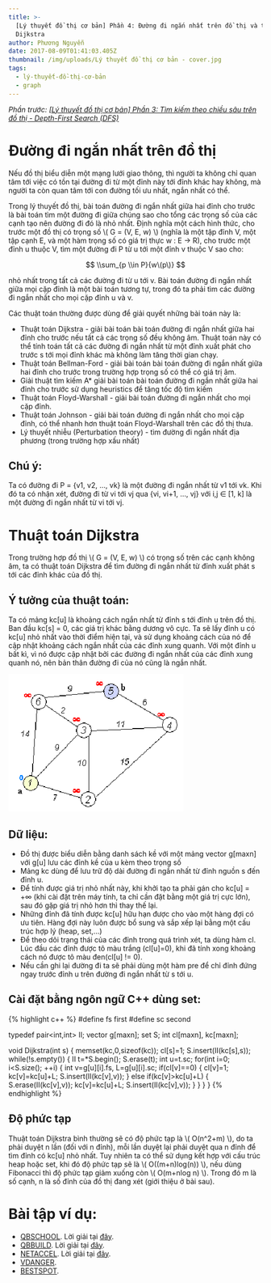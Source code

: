 ```yaml
---
title: >-
  [Lý thuyết đồ thị cơ bản] Phần 4: Đường đi ngắn nhất trên đồ thị và thuật toán
  Dijkstra
author: Phương Nguyễn
date: 2017-08-09T01:41:03.405Z
thumbnail: /img/uploads/Lý thuyết đồ thị cơ bản - cover.jpg
tags:
  - lý-thuyết-đồ-thị-cơ-bản
  - graph
---
```

*Phần trước: [\[Lý thuyết đồ thị cơ bản\] Phần 3: Tìm kiếm theo chiều sâu trên đồ thị - Depth-First Search \(DFS\)](http://cowboycoder.tech/article/ly-thuyet-do-thi-co-ban-phan-3-tim-kiem-theo-chieu-sau-tren-do-thi-depth-first-search-dfs)*

# Đường đi ngắn nhất trên đồ thị

Nếu đồ thị biểu diễn một mạng lưới giao thông, thì người ta không chỉ quan tâm tới việc có tồn tại đường đi từ một đỉnh này tới đỉnh khác hay không, mà người ta còn quan tâm tới con đường tối ưu nhất, ngắn nhất có thể. 

Trong lý thuyết đồ thị, bài toán đường đi ngắn nhất giữa hai đỉnh cho trước là bài toán tìm một đường đi giữa chúng sao cho tổng các trọng số của các cạnh tạo nên đường đi đó là nhỏ nhất. Định nghĩa một cách hình thức, cho trước một đồ thị có trọng số \\( G = (V, E, w) \\) (nghĩa là một tập đỉnh V, một tập cạnh E, và một hàm trọng số có giá trị thực w : E → R), cho trước một đỉnh u thuộc V, tìm một đường đi P từ u tới một đỉnh v thuộc V sao cho:

$$ \\sum_{p \\in P}{w\(p\)} $$

nhỏ nhất trong tất cả các đường đi từ u tới v. Bài toán đường đi ngắn nhất giữa mọi cặp đỉnh là một bài toán tương tự, trong đó ta phải tìm các đường đi ngắn nhất cho mọi cặp đỉnh u và v.

Các thuật toán thường được dùng để giải quyết những bài toán này là:
* Thuật toán Dijkstra - giải bài toán bài toán đường đi ngắn nhất giữa hai đỉnh cho trước nếu tất cả các trọng số đều không âm. Thuật toán này có thể tính toán tất cả các đường đi ngắn nhất từ một đỉnh xuất phát cho trước s tới mọi đỉnh khác mà không làm tăng thời gian chạy.
* Thuật toán Bellman-Ford - giải bài toán bài toán đường đi ngắn nhất giữa hai đỉnh cho trước trong trường hợp trọng số có thể có giá trị âm.
* Giải thuật tìm kiếm A* giải bài toán  bài toán đường đi ngắn nhất giữa hai đỉnh cho trước sử dụng heuristics để tăng tốc độ tìm kiếm
* Thuật toán Floyd-Warshall - giải bài toán đường đi ngắn nhất cho mọi cặp đỉnh.
* Thuật toán Johnson - giải bài toán đường đi ngắn nhất cho mọi cặp đỉnh, có thể nhanh hơn thuật toán Floyd-Warshall trên các đồ thị thưa.
* Lý thuyết nhiễu (Perturbation theory) - tìm đường đi ngắn nhất địa phương (trong trường hợp xấu nhất)

## Chú ý:

Ta có đường đi P = {v1, v2, …, vk} là một đường đi ngắn nhất từ v1 tới vk. Khi đó ta có nhận xét, đường đi từ vi tới vj qua {vi, vi+1, …, vj} với i,j ∈ \[1, k\] là một đường đi ngắn nhất từ vi tới vj.

# Thuật toán Dijkstra

Trong trường hợp đồ thị \\( G = (V, E, w) \\) có trọng số trên các cạnh không âm, ta có thuật toán Dijkstra để tìm đường đi ngắn nhất từ đỉnh xuất phát s tới các đỉnh khác của đồ thị.

## Ý tưởng của thuật toán:

Ta có mảng kc\[u\] là khoảng cách ngắn nhất từ đỉnh s tới đỉnh u trên đồ thị. Ban đầu kc\[s\] = 0, các giá trị khác bằng dương vô cực. Ta sẽ lấy đỉnh u có kc\[u\] nhỏ nhất vào thời điểm hiện tại, và sử dụng khoảng cách của nó để cập nhật khoảng cách ngắn nhất của các đỉnh xung quanh. Với một đỉnh u bất kì, vì nó được cập nhật bởi các đường đi ngắn nhất của các đỉnh xung quanh nó, nên bản thân đường đi của nó cũng là ngắn nhất.

![undefined](/img/uploads/ly-thuyet-do-thi-co-ban-4-1.gif)

## Dữ liệu:
* Đồ thị được biểu diễn bằng danh sách kề với một mảng vector g\[maxn\] với g\[u\] lưu các đỉnh kề của u kèm theo trọng số
* Mảng kc dùng để lưu trữ độ dài đường đi ngắn nhất từ đỉnh nguồn s đến đỉnh u. 
* Để tính được giá trị nhỏ nhất này, khi khởi tạo ta phải gán cho kc\[u\] = +∞ (khi cài đặt trên máy tính, ta chỉ cần đặt bằng một giá trị cực lớn), sau đó gặp giá trị nhỏ hơn thì thay thế lại.
* Những đỉnh đã tính được kc\[u\] hữu hạn được cho vào một hàng đợi có ưu tiên. Hàng đợi này luôn được bổ sung và sắp xếp lại bằng một cấu trúc hợp lý (heap, set,…)
* Để theo dõi trạng thái của các đỉnh trong quá trình xét, ta dùng hàm cl. Lúc đầu các đỉnh được tô màu trắng (cl\[u\]=0), khi đã tính xong khoảng cách nó được tô màu đen(cl\[u\] != 0).
* Nếu cần ghi lại đường đi ta sẽ phải dùng một hàm pre để chỉ đỉnh đứng ngay trước đỉnh u trên đường đi ngắn nhất từ s tới u.

## Cài đặt bằng ngôn ngữ C++ dùng set:

{% highlight c++ %}
#define fs first
#define sc second

typedef pair<int,int> II;
vector<II> g[maxn];
set<II> S;
int cl[maxn], kc[maxn];

void Dijkstra(int s) 
{
	memset(kc,0,sizeof(kc));
	cl[s]=1;
	S.insert(II(kc[s],s));
	while(!s.empty())
	{
		II t=*S.begin();
		S.erase(t);
		int u=t.sc;
		for(int i=0; i<S.size(); ++i)
		{
			int v=g[u][i].fs, L=g[u][i].sc;
			if(cl[v]==0)
			{
				cl[v]=1;
				kc[v]=kc[u]+L;
				S.insert(II(kc[v],v));
			} else if(kc[v]>kc[u]+L)
			{
				S.erase(II(kc[v],v));
				kc[v]=kc[u]+L;
				S.insert(II(kc[v],v));
			}
		}
	}
}
{% endhighlight %}

## Độ phức tạp
Thuật toán Dijkstra bình thường sẽ có độ phức tạp là \\( O(n^2+m) \\), do ta phải duyệt n lần (đối với n đỉnh), mỗi lần duyệt lại phải duyệt qua n đỉnh để tìm đỉnh có kc[u] nhỏ nhất. Tuy nhiên ta có thể sử dụng kết hợp với cấu trúc heap hoặc set, khi đó độ phức tạp sẽ là \\( O((m+n)log(n)) \\), nếu dùng Fibonacci thì độ phức tạp giảm xuống còn \\( O(m+nlog n) \\). Trong đó m là số cạnh, n là số đỉnh của đồ thị đang xét (giới thiệu ở bài sau).

# Bài tập ví dụ:

* [QBSCHOOL](http://vn.spoj.com/problems/QBSCHOOL/). Lời giải tại [đây](http://cowboycoder.tech/spoj/spoj-qbschool-den-truong).
* [QBBUILD](http://vn.spoj.com/problems/QBBUILD/). Lời giải tại [đây](http://cowboycoder.tech/spoj/spoj-qbbuild-xay-dung-duong).
* [NETACCEL](http://vn.spoj.com/problems/NETACCEL/). Lời giải tại [đây](http://cowboycoder.tech/spoj/spoj-netaccel-tang-toc-mang-may-tinh).
* [VDANGER](http://vn.spoj.com/problems/VDANGER/).
* [BESTSPOT](http://vn.spoj.com/problems/BESTSPOT/).

